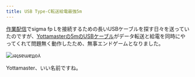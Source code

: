 ```yaml
---
title: USB Type-C転送給電最強5m
---
```

[作業配信](https://www.youtube.com/c/r7kamura)でsigma fp Lを接続するための長いUSBケーブルを探す日々を送っていたのですが、[Yottamasterの5mのUSBケーブル](https://www.amazon.co.jp/dp/B09Y1BY75P)がデータ転送と給電を同時にやってくれて問題無く動作したため、無事エンドゲームとなりました。

![](https://lh3.googleusercontent.com/wjrasFujahFCcusU6x5_AGml522fp9shRryt7jD-5PHbVqVs-LIqbMZGGarzGpS86igrN9_3EILPaqy1AAgL382D07V6MWT3e1rgH86zKHaKvzTLmLhAL4yR0xb6MdxOq4KiJYkxxp2I0kjP0vV7IGE "ɹǝʇsɐɯɐʇʇo⅄")

Yottamaster、いい名前ですね。
